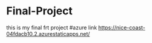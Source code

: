 # Final-Project
this is my final frt project
#azure link https://nice-coast-04fdacb10.2.azurestaticapps.net/
